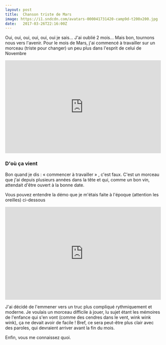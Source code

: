```yaml
---
layout: post
title:  Chanson triste de Mars
image: https://i1.sndcdn.com/avatars-000041731420-camp9d-t200x200.jpg
date:   2017-03-26T22:16:00Z
---
```


Oui, oui, oui, oui, oui, oui je sais… J'ai oublié 2 mois… 
Mais bon, tournons nous vers l'avenir. Pour le mois de Mars, j'ai commencé à travailler 
sur un morceau (triste pour changer) un peu plus dans l'esprit de celui de Novembre 

<iframe width="100%" height="300" scrolling="no" frameborder="no" src="https://w.soundcloud.com/player/?url=https%3A//api.soundcloud.com/tracks/314171909&amp;color=ff5500&amp;auto_play=false&amp;hide_related=false&amp;show_comments=true&amp;show_user=true&amp;show_reposts=false&amp;visual=true"></iframe>
<br/>


### D'où ça vient

Bon quand je dis : « commencer à travailler » , c'est faux. C'est un morceau que j'ai depuis plusieurs
années dans la tête et qui, comme un bon vin, attendait d'être ouvert à la bonne date.

Vous pouvez entendre la démo que je m'étais faite à l'époque (attention les oreilles) ci-dessous

<iframe width="100%" height="300" scrolling="no" frameborder="no" src="https://w.soundcloud.com/player/?url=https%3A//api.soundcloud.com/tracks/163239730&amp;color=ff5500&amp;auto_play=false&amp;hide_related=false&amp;show_comments=true&amp;show_user=true&amp;show_reposts=false&amp;visual=true"></iframe>
<br/>

J'ai décidé de l'emmener vers un truc plus compliqué rythmiquement et moderne. Je voulais un morceau
difficile à jouer, lu sujet étant les mémoires de l'enfance qui s'en vont
(comme des cendres dans le vent, wink wink wink), ça ne devait avoir de facile ! Bref, ce sera 
peut-être plus clair avec des paroles, qui devraient arriver avant la fin du mois.

Enfin, vous me connaissez quoi.
